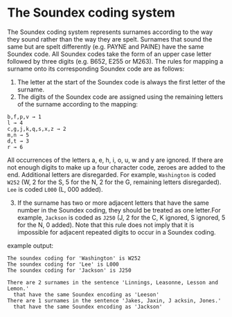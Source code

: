 # The Soundex coding system

The Soundex coding system represents surnames according to the way they sound rather 
than the way they are spelt. Surnames that sound the same but are spelt differently 
(e.g. PAYNE and PAINE) have the same Soundex code.
All Soundex codes take the form of an upper case letter followed by three digits 
(e.g. B652, E255 or M263). The rules for mapping a surname onto its corresponding 
Soundex code are as follows:

1. The letter at the start of the Soundex code is always the first letter of the surname.
2. The digits of the Soundex code are assigned using the remaining letters of the surname 
according to the mapping:

```
b,f,p,v → 1
l → 4
c,g,j,k,q,s,x,z → 2 
m,n → 5 
d,t → 3 
r → 6
```

All occurrences of the letters a, e, h, i, o, u, w and y are ignored. If there are not 
enough digits to make up a four character code, zeroes are added to the end. Additional 
letters are disregarded.
For example, `Washington` is coded `W252` (W, 2 for the S, 5 for the N, 2 for the G, 
remaining letters disregarded). `Lee` is coded `L000` (L, 000 added).

3. If the surname has two or more adjacent letters that have the same number in the 
Soundex coding, they should be treated as one letter.For example, `Jackson` is coded 
as `J250` (J, 2 for the C, K ignored, S ignored, 5 for the N, 0 added). Note that this 
rule does not imply that it is impossible for adjacent repeated digits to occur in a 
Soundex coding.

example output:

```
The soundex coding for 'Washington' is W252
The soundex coding for 'Lee' is L000
The soundex coding for 'Jackson' is J250

There are 2 surnames in the sentence 'Linnings, Leasonne, Lesson and Lemon.'
  that have the same Soundex encoding as 'Leeson'
There are 1 surnames in the sentence 'Jakes, Jaxin, J acksin, Jones.'
  that have the same Soundex encoding as 'Jackson'
```
